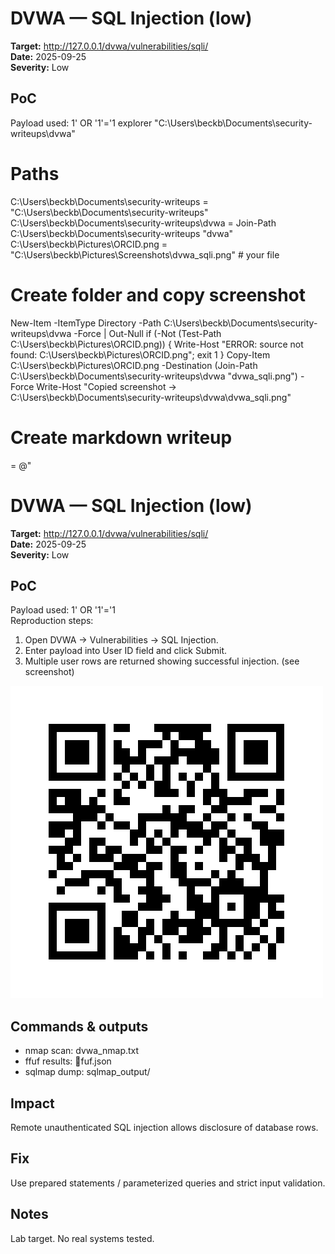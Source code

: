 # DVWA — SQL Injection (low)

**Target:** http://127.0.0.1/dvwa/vulnerabilities/sqli/  
**Date:** 2025-09-25  
**Severity:** Low

## PoC
Payload used: 1' OR '1'='1
explorer "C:\Users\beckb\Documents\security-writeups\dvwa"
# Paths
C:\Users\beckb\Documents\security-writeups = "C:\Users\beckb\Documents\security-writeups"
C:\Users\beckb\Documents\security-writeups\dvwa = Join-Path C:\Users\beckb\Documents\security-writeups "dvwa"
C:\Users\beckb\Pictures\ORCID.png = "C:\Users\beckb\Pictures\Screenshots\dvwa_sqli.png"  # your file

# Create folder and copy screenshot
New-Item -ItemType Directory -Path C:\Users\beckb\Documents\security-writeups\dvwa -Force | Out-Null
if (-Not (Test-Path C:\Users\beckb\Pictures\ORCID.png)) { Write-Host "ERROR: source not found: C:\Users\beckb\Pictures\ORCID.png"; exit 1 }
Copy-Item C:\Users\beckb\Pictures\ORCID.png -Destination (Join-Path C:\Users\beckb\Documents\security-writeups\dvwa "dvwa_sqli.png") -Force
Write-Host "Copied screenshot -> C:\Users\beckb\Documents\security-writeups\dvwa\dvwa_sqli.png"

# Create markdown writeup
 = @"
# DVWA — SQL Injection (low)

**Target:** http://127.0.0.1/dvwa/vulnerabilities/sqli/  
**Date:** 2025-09-25  
**Severity:** Low

## PoC
Payload used: 1' OR '1'='1  
Reproduction steps:
1. Open DVWA → Vulnerabilities → SQL Injection.
2. Enter payload into User ID field and click Submit.
3. Multiple user rows are returned showing successful injection. (see screenshot)

![dvwa_sqli](dvwa_sqli.png)

## Commands & outputs
- nmap scan: dvwa_nmap.txt  
- ffuf results: fuf.json  
- sqlmap dump: sqlmap_output/

## Impact
Remote unauthenticated SQL injection allows disclosure of database rows.

## Fix
Use prepared statements / parameterized queries and strict input validation.

## Notes
Lab target. No real systems tested.

